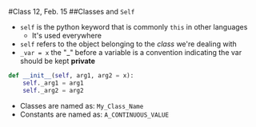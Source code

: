 #Class 12, Feb. 15
##Classes and `Self`


- `self` is the python keyword that is commonly `this` in other languages
  - It's used everywhere
- `self` refers to the object belonging to the *class* we're dealing with
- `_var = x` the "_" before a variable is a convention indicating the var should be kept **private**

```python
def __init__(self, arg1, arg2 = x):
    self._arg1 = arg1
    self._arg2 = arg2
```
- Classes are named as: `My_Class_Name`
- Constants are named as: `A_CONTINUOUS_VALUE`
